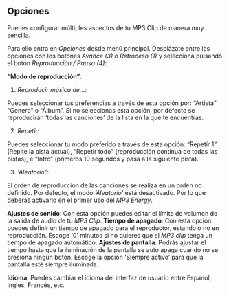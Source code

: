 ## Opciones

Puedes configurar múltiples aspectos de tu MP3 Clip de manera muy sencilla.

Para ello entra en *Opciones* desde menú principal. Desplázate entre las opciones con los botones *Avance (3)* o *Retroceso (1)*  y selecciona pulsando el botón *Reproducción / Pausa (4)*:

**“Modo de reproducción”**: 

1.	*Reproducir música de…*:

Puedes seleccionar tus preferencias a través de esta opción por: “Artista” “Genero” o  “Álbum”. Si no seleccionas esta opción, por defecto se reproducirán ‘todas las canciones’  de la lista en la que te encuentras.


2.	*Repetir*:

Puedes seleccionar tu modo preferido a través de esta opción: “Repetir 1” (Repite la pista actual), “Repetir todo” (reproducción continua de todas las pistas), e “Intro” (primeros 10 segundos y pasa a la siguiente pista).

3.	*‘Aleatorio”*: 

El orden de reproducción de las canciones se realiza en un orden no definido. Por defecto, el modo *’Aleatorio’* está desactivado. Por lo que deberás activarlo en el primer uso del *MP3 Energy*.

**Ajustes de sonido**: Con esta opción puedes editar el límite de volumen de la salida de audio de tu *MP3 Clip*.
**Tiempo de apagado**: Con esta opción puedes definir un tiempo de apagado para el reproductor, estando o no en reproducción. Escoge ‘0’ minutos si no quieres que el *MP3 clip* tenga un tiempo de apagado automático.
**Ajustes de pantalla**: Podrás ajustar el tiempo hasta que la iluminación de la pantalla se auto apaga cuando no se presiona ningún botón. Escoge la opción ‘Siempre activo’ para que la pantalla esté siempre iluminada.

**Idioma**: Puedes cambiar el idioma del interfaz de usuario entre Espanol, Ingles, Francés, etc.

